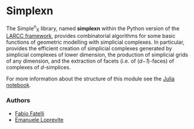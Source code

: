 # Simplexn

The Simple<sup>n</sup><sub>X</sub> library, named **simplexn** within the Python version of the [LARCC framework](https://github.com/cvdlab/lar-cc), provides combinatorial algorithms for some basic functions of geometric modelling with simplicial complexes.
In particular, provides the efficient creation of simplicial complexes generated by simplicial complexes of lower dimension, the production of simplicial grids of any dimension, and the extraction of facets (i.e. of (_d−1_)-faces) of complexes of _d_-simplices.

For more information about the structure of this module see the [Julia notebook](notebooks/simplexn-jl.ipynb).

### Authors
- [Fabio Fatelli](https://github.com/ffatelli)
- [Emanuele Loprevite](https://github.com/EmaLoprevite)
